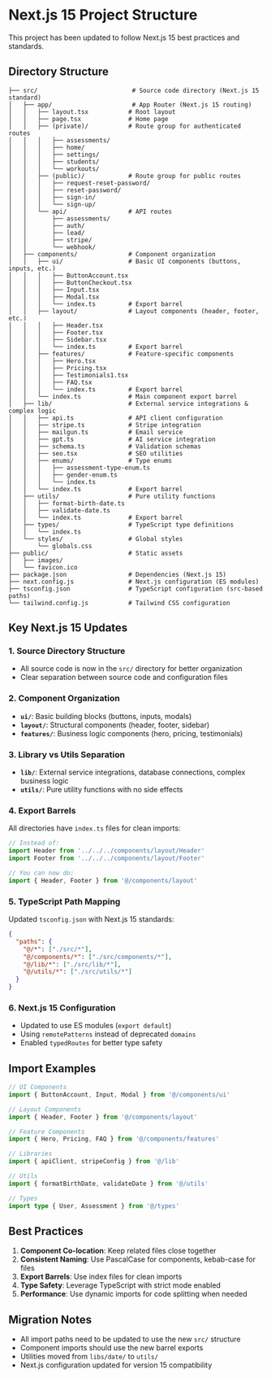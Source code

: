 # Next.js 15 Project Structure

This project has been updated to follow Next.js 15 best practices and standards.

## Directory Structure

```
├── src/                          # Source code directory (Next.js 15 standard)
│   ├── app/                      # App Router (Next.js 15 routing)
│   │   ├── layout.tsx           # Root layout
│   │   ├── page.tsx             # Home page
│   │   ├── (private)/           # Route group for authenticated routes
│   │   │   ├── assessments/
│   │   │   ├── home/
│   │   │   ├── settings/
│   │   │   ├── students/
│   │   │   └── workouts/
│   │   ├── (public)/            # Route group for public routes
│   │   │   ├── request-reset-password/
│   │   │   ├── reset-password/
│   │   │   ├── sign-in/
│   │   │   └── sign-up/
│   │   └── api/                 # API routes
│   │       ├── assessments/
│   │       ├── auth/
│   │       ├── lead/
│   │       ├── stripe/
│   │       └── webhook/
│   ├── components/              # Component organization
│   │   ├── ui/                  # Basic UI components (buttons, inputs, etc.)
│   │   │   ├── ButtonAccount.tsx
│   │   │   ├── ButtonCheckout.tsx
│   │   │   ├── Input.tsx
│   │   │   ├── Modal.tsx
│   │   │   └── index.ts         # Export barrel
│   │   ├── layout/              # Layout components (header, footer, etc.)
│   │   │   ├── Header.tsx
│   │   │   ├── Footer.tsx
│   │   │   ├── Sidebar.tsx
│   │   │   └── index.ts         # Export barrel
│   │   ├── features/            # Feature-specific components
│   │   │   ├── Hero.tsx
│   │   │   ├── Pricing.tsx
│   │   │   ├── Testimonials1.tsx
│   │   │   ├── FAQ.tsx
│   │   │   └── index.ts         # Export barrel
│   │   └── index.ts             # Main component export barrel
│   ├── lib/                     # External service integrations & complex logic
│   │   ├── api.ts               # API client configuration
│   │   ├── stripe.ts            # Stripe integration
│   │   ├── mailgun.ts           # Email service
│   │   ├── gpt.ts               # AI service integration
│   │   ├── schema.ts            # Validation schemas
│   │   ├── seo.tsx              # SEO utilities
│   │   ├── enums/               # Type enums
│   │   │   ├── assessment-type-enum.ts
│   │   │   ├── gender-enum.ts
│   │   │   └── index.ts
│   │   └── index.ts             # Export barrel
│   ├── utils/                   # Pure utility functions
│   │   ├── format-birth-date.ts
│   │   ├── validate-date.ts
│   │   └── index.ts             # Export barrel
│   ├── types/                   # TypeScript type definitions
│   │   └── index.ts
│   └── styles/                  # Global styles
│       └── globals.css
├── public/                      # Static assets
│   ├── images/
│   └── favicon.ico
├── package.json                 # Dependencies (Next.js 15)
├── next.config.js               # Next.js configuration (ES modules)
├── tsconfig.json                # TypeScript configuration (src-based paths)
└── tailwind.config.js           # Tailwind CSS configuration
```

## Key Next.js 15 Updates

### 1. **Source Directory Structure**
- All source code is now in the `src/` directory for better organization
- Clear separation between source code and configuration files

### 2. **Component Organization**
- **`ui/`**: Basic building blocks (buttons, inputs, modals)
- **`layout/`**: Structural components (header, footer, sidebar)
- **`features/`**: Business logic components (hero, pricing, testimonials)

### 3. **Library vs Utils Separation**
- **`lib/`**: External service integrations, database connections, complex business logic
- **`utils/`**: Pure utility functions with no side effects

### 4. **Export Barrels**
All directories have `index.ts` files for clean imports:
```typescript
// Instead of:
import Header from '../../../components/layout/Header'
import Footer from '../../../components/layout/Footer'

// You can now do:
import { Header, Footer } from '@/components/layout'
```

### 5. **TypeScript Path Mapping**
Updated `tsconfig.json` with Next.js 15 standards:
```json
{
  "paths": {
    "@/*": ["./src/*"],
    "@/components/*": ["./src/components/*"],
    "@/lib/*": ["./src/lib/*"],
    "@/utils/*": ["./src/utils/*"]
  }
}
```

### 6. **Next.js 15 Configuration**
- Updated to use ES modules (`export default`)
- Using `remotePatterns` instead of deprecated `domains`
- Enabled `typedRoutes` for better type safety

## Import Examples

```typescript
// UI Components
import { ButtonAccount, Input, Modal } from '@/components/ui'

// Layout Components  
import { Header, Footer } from '@/components/layout'

// Feature Components
import { Hero, Pricing, FAQ } from '@/components/features'

// Libraries
import { apiClient, stripeConfig } from '@/lib'

// Utils
import { formatBirthDate, validateDate } from '@/utils'

// Types
import type { User, Assessment } from '@/types'
```

## Best Practices

1. **Component Co-location**: Keep related files close together
2. **Consistent Naming**: Use PascalCase for components, kebab-case for files
3. **Export Barrels**: Use index files for clean imports
4. **Type Safety**: Leverage TypeScript with strict mode enabled
5. **Performance**: Use dynamic imports for code splitting when needed

## Migration Notes

- All import paths need to be updated to use the new `src/` structure
- Component imports should use the new barrel exports
- Utilities moved from `libs/date/` to `utils/`
- Next.js configuration updated for version 15 compatibility 